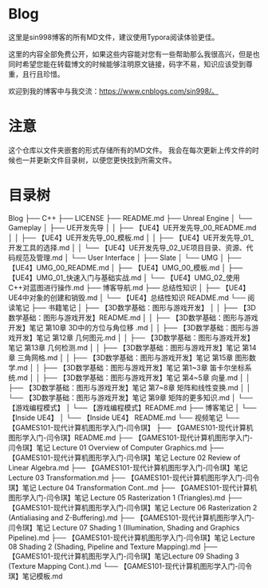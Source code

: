 # Blog
这里是sin998博客的所有MD文件，建议使用Typora阅读体验更佳。

这里的内容全部免费公开，如果这些内容能对您有一些帮助那么我很高兴，但是也同时希望您能在转载博文的时候能够注明原文链接，码字不易，知识应该受到尊重，且行且珍惜。

欢迎到我的博客中与我交流：https://www.cnblogs.com/sin998/。

# 注意
这个仓库以文件夹嵌套的形式存储所有的MD文件。
我会在每次更新上传文件的时候也一并更新文件目录树，以便您更快找到所需文件。

# 目录树

Blog
 ├── C++
 ├── LICENSE
 ├── README.md
 ├── Unreal Engine
 │   └── Gameplay
 │       ├── UE开发先导
 │       │   ├── 【UE4】UE开发先导_00_README.md
 │       │   ├── 【UE4】UE开发先导_00_模板.md
 │       │   ├── 【UE4】UE开发先导_01_开发工具的选择.md
 │       │   └── 【UE4】UE开发先导_02_UE项目目录、资源、代码规范及管理.md
 │       └── User Interface
 │           ├── Slate
 │           └── UMG
 │               ├── 【UE4】UMG_00_README.md
 │               ├── 【UE4】UMG_00_模板.md
 │               ├── 【UE4】UMG_01_快速入门与基础实战.md
 │               └── 【UE4】UMG_02_使用C++对蓝图进行操作.md
 ├── 博客导航.md
 ├── 总结性知识
 │   ├── 【UE4】UE4中对象的创建和销毁.md
 │   └── 【UE4】总结性知识 README.md
 └── 阅读笔记
     ├── 书籍笔记
     │   ├── 【3D数学基础：图形与游戏开发】
     │   │   ├── 【3D数学基础：图形与游戏开发】README.md
     │   │   ├── 【3D数学基础：图形与游戏开发】笔记 第10章 3D中的方位与角位移 .md
     │   │   ├── 【3D数学基础：图形与游戏开发】笔记 第12章 几何图元.md
     │   │   ├── 【3D数学基础：图形与游戏开发】笔记 第13章 几何检测.md
     │   │   ├── 【3D数学基础：图形与游戏开发】笔记 第14章 三角网格.md
     │   │   ├── 【3D数学基础：图形与游戏开发】笔记 第15章 图形数学.md
     │   │   ├── 【3D数学基础：图形与游戏开发】笔记 第1~3章 笛卡尔坐标系统.md
     │   │   ├── 【3D数学基础：图形与游戏开发】笔记 第4~5章 向量.md
     │   │   ├── 【3D数学基础：图形与游戏开发】笔记 第7~8章 矩阵和线性变换.md
     │   │   └── 【3D数学基础：图形与游戏开发】笔记 第9章 矩阵的更多知识.md
     │   └── 【游戏编程模式】
     │       └── 【游戏编程模式】README.md
     ├── 博客笔记
     │   └── 【Inside UE4】
     │       └── 【Inside UE4】 README.md
     └── 视频笔记
         └── 【GAMES101-现代计算机图形学入门-闫令琪】
             ├── 【GAMES101-现代计算机图形学入门-闫令琪】README.md
             ├── 【GAMES101-现代计算机图形学入门-闫令琪】笔记 Lecture 01 Overview of Computer Graphics.md
             ├── 【GAMES101-现代计算机图形学入门-闫令琪】笔记 Lecture 02 Review of Linear Algebra.md
             ├── 【GAMES101-现代计算机图形学入门-闫令琪】笔记 Lecture 03 Transformation.md
             ├── 【GAMES101-现代计算机图形学入门-闫令琪】笔记 Lecture 04 Transformation Cont..md
             ├── 【GAMES101-现代计算机图形学入门-闫令琪】笔记 Lecture 05 Rasterization 1 (Triangles).md
             ├── 【GAMES101-现代计算机图形学入门-闫令琪】笔记 Lecture 06 Rasterization 2 (Antialiasing and Z-Buffering).md
             ├── 【GAMES101-现代计算机图形学入门-闫令琪】笔记 Lecture 07 Shading 1 (Illumination, Shading and Graphics Pipeline).md
             ├── 【GAMES101-现代计算机图形学入门-闫令琪】笔记 Lecture 08 Shading 2 (Shading, Pipeline and Texture Mapping).md
             ├── 【GAMES101-现代计算机图形学入门-闫令琪】笔记Lecture 09 Shading 3 (Texture Mapping Cont.).md
             └── 【GAMES101-现代计算机图形学入门-闫令琪】笔记模板.md
